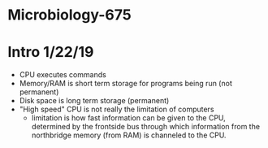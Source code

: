 # Microbiology-675

# Intro 1/22/19
* CPU executes commands
* Memory/RAM is short term storage for programs being run (not permanent)
* Disk space is long term storage (permanent)
* "High speed" CPU is not really the limitation of computers
  * limitation is how fast information can be given to the CPU, determined by the frontside bus through which information from the  northbridge memory (from RAM) is channeled to the CPU.
